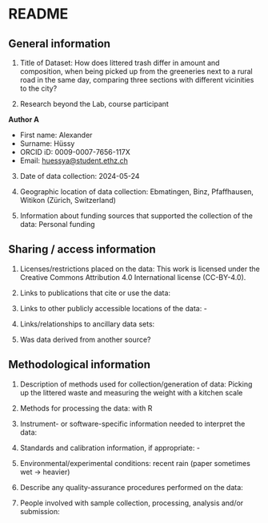 # README

## General information

1.  Title of Dataset: How does littered trash differ in amount and composition, when being picked up from the greeneries next to a rural road in the same day, comparing three sections with different vicinities to the city?

2.  Research beyond the Lab, course participant

**Author A**

- First name: Alexander
- Surname: Hüssy
- ORCID iD: 0009-0007-7656-117X
- Email: huessya@student.ethz.ch


3.  Date of data collection: 2024-05-24

4.  Geographic location of data collection: Ebmatingen, Binz, Pfaffhausen, Witikon (Zürich, Switzerland)

5.  Information about funding sources that supported the collection of
    the data: Personal funding

## Sharing / access information

1.  Licenses/restrictions placed on the data: This work is licensed under the Creative Commons Attribution 4.0 International license (CC-BY-4.0).

2.  Links to publications that cite or use the data: 

3.  Links to other publicly accessible locations of the data: -

4.  Links/relationships to ancillary data sets: 

5.  Was data derived from another source? 

## Methodological information

1.  Description of methods used for collection/generation of data: Picking up the littered waste and measuring the weight with a kitchen scale

2.  Methods for processing the data: with R

3.  Instrument- or software-specific information needed to interpret the
    data: 

4.  Standards and calibration information, if appropriate: -

5.  Environmental/experimental conditions: recent rain (paper sometimes wet -> heavier)

6.  Describe any quality-assurance procedures performed on the data: 

7.  People involved with sample collection, processing, analysis and/or
    submission: 

